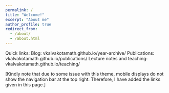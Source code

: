```yaml
---
permalink: /
title: "Welcome!"
excerpt: "About me"
author_profile: true
redirect_from: 
  - /about/
  - /about.html
---
```

Quick links:
Blog: vkalvakotamath.github.io/year-archive/
Publications: vkalvakotamath.github.io/publications/
Lecture notes and teaching: vkalvakotamath.github.io/teaching/

[Kindly note that due to some issue with this theme, mobile displays do not show the navigation bar at the top right. Therefore, I have added the links given in this page.]
